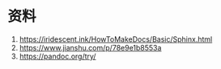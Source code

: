 # 资料


1. https://iridescent.ink/HowToMakeDocs/Basic/Sphinx.html
2. https://www.jianshu.com/p/78e9e1b8553a 
3. https://pandoc.org/try/